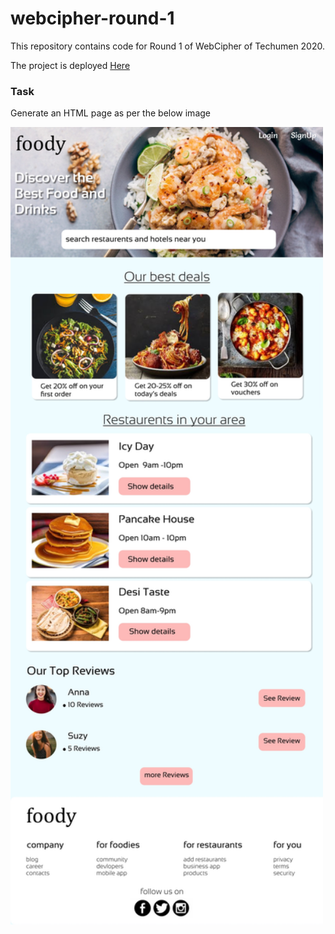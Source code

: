 # webcipher-round-1

This repository contains code for Round 1 of WebCipher of Techumen 2020.

The project is deployed [Here](https://sanketsonawane303.github.io/webcipher-round-1/)

### Task

Generate an HTML page as per the below image

<img src="./reference.jpg" alt="Reference Image" width="500">
